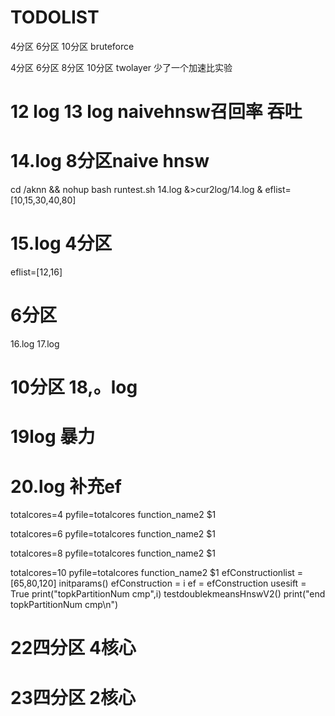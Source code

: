 # TODOLIST
4分区 6分区 10分区 bruteforce

4分区 6分区 8分区 10分区 twolayer 少了一个加速比实验

# 12 log  13 log naivehnsw召回率 吞吐


# 14.log  8分区naive hnsw
cd /aknn && nohup bash runtest.sh 14.log &>cur2log/14.log &
 eflist=[10,15,30,40,80]

# 15.log 4分区
eflist=[12,16] 

#  6分区
16.log 17.log
# 10分区 18,。log

# 19log 暴力


# 20.log  补充ef

totalcores=4
pyfile=totalcores
function_name2 $1


totalcores=6
pyfile=totalcores
function_name2 $1

totalcores=8
pyfile=totalcores
function_name2 $1

totalcores=10
pyfile=totalcores
function_name2 $1
       efConstructionlist = [65,80,120]
        initparams()
        efConstruction = i
        ef = efConstruction
        usesift = True
        print("topkPartitionNum cmp",i)
        testdoublekmeansHnswV2()
    print("end topkPartitionNum cmp\n")

# 22四分区 4核心
# 23四分区 2核心